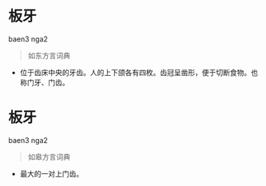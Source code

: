 # 板牙
baen3 nga2
> 如东方言词典
- 位于齿床中央的牙齿。人的上下颌各有四枚。齿冠呈凿形，便于切断食物。也称门牙、门齿。

# 板牙
baen3 nga2
> 如皋方言词典
- 最大的一对上门齿。
